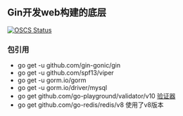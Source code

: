 ## Gin开发web构建的底层

[![OSCS Status](https://www.oscs1024.com/platform/badge/MarkGaoGit/skeleton.svg?size=small)](https://www.oscs1024.com/project/MarkGaoGit/skeleton?ref=badge_small)


### 包引用
- go get -u github.com/gin-gonic/gin
- go get -u github.com/spf13/viper
- go get -u gorm.io/gorm
- go get -u gorm.io/driver/mysql 
- go get github.com/go-playground/validator/v10 [验证器](https://godoc.org/github.com/go-playground/validator)
- go get github.com/go-redis/redis/v8 使用了v8版本
